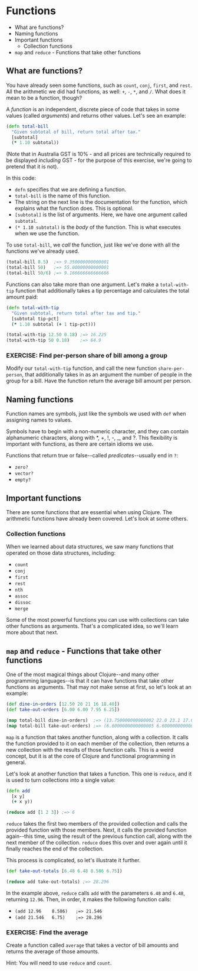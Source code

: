 Functions
=========

* What are functions?
* Naming functions
* Important functions
  * Collection functions
* `map` and `reduce` - Functions that take other functions

## What are functions?

You have already seen some functions, such as `count`, `conj`, `first`, and `rest`. All the arithmetic we did had functions, as well: `+`, `-`, `*`, and `/`. What does it mean to be a function, though?

A _function_ is an independent, discrete piece of code that takes in some values (called _arguments_) and returns other values. Let's see an example:

```clj
(defn total-bill
  "Given subtotal of bill, return total after tax."
  [subtotal]
  (* 1.10 subtotal))
```
(Note that in Australia GST is 10% - and all prices are technically required to be displayed *including* GST - for the purpose of this exercise, we're going to pretend that it is not). 

In this code:

* `defn` specifies that we are defining a function.
* `total-bill` is the name of this function.
* The string on the next line is the documentation for the function, which explains what the function does. This is optional.
* `[subtotal]` is the list of arguments. Here, we have one argument called `subtotal`.
* `(* 1.10 subtotal)` is the _body_ of the function. This is what executes when we use the function.

To use `total-bill`, we _call_ the function, just like we've done with all the functions we've already used.

```clj
(total-bill 8.5)  ;=> 9.350000000000001
(total-bill 50)   ;=> 55.00000000000001
(total-bill 50/6) ;=> 9.166666666666666
```

Functions can also take more than one argument. Let's make a `total-with-tip` function that additionally takes a tip percentage and calculates the total amount paid:

```clj
(defn total-with-tip
  "Given subtotal, return total after tax and tip."
  [subtotal tip-pct]
  (* 1.10 subtotal (+ 1 tip-pct)))

(total-with-tip 12.50 0.18) ;=> 16.225
(total-with-tip 50 0.18)    ;=> 64.9
```

### EXERCISE: Find per-person share of bill among a group

Modify our `total-with-tip` function, and call the new function `share-per-person`, that additionally takes in as an argument the number of people in the group for a bill.  Have the function return the average bill amount per person.

## Naming functions

Function names are symbols, just like the symbols we used with `def` when assigning names to values.

Symbols have to begin with a non-numeric character, and they can contain alphanumeric characters, along with *, +, !, -, _, and ?. This flexibility is important with functions, as there are certain idioms we use.

Functions that return true or false--called _predicates_--usually end in `?`:

* `zero?`
* `vector?`
* `empty?`

## Important functions

There are some functions that are essential when using Clojure. The arithmetic functions have already been covered. Let's look at some others.


### Collection functions

When we learned about data structures, we saw many functions that operated on those data structures, including:

* `count`
* `conj`
* `first`
* `rest`
* `nth`
* `assoc`
* `dissoc`
* `merge`

Some of the most powerful functions you can use with collections can take other functions as arguments. That's a complicated idea, so we'll learn more about that next.

## `map` and `reduce` - Functions that take other functions

One of the most magical things about Clojure--and many other programming languages--is that it can have functions that take other functions as arguments. That may not make sense at first, so let's look at an example:

```clj
(def dine-in-orders [12.50 20 21 16 18.40])
(def take-out-orders [6.00 6.00 7.95 6.25])

(map total-bill dine-in-orders)  ;=> (13.750000000000002 22.0 23.1 17.6 20.24)
(map total-bill take-out-orders) ;=> (6.6000000000000005 6.6000000000000005 8.745000000000001 6.875000000000001)
```

`map` is a function that takes another function, along with a collection. It calls the function provided to it on each member of the collection, then returns a new collection with the results of those function calls. This is a weird concept, but it is at the core of Clojure and functional programming in general.

Let's look at another function that takes a function. This one is `reduce`, and it is used to turn collections into a single value:

```clj
(defn add
  [x y]
  (+ x y))

(reduce add [1 2 3]) ;=> 6
```

`reduce` takes the first two members of the provided collection and calls the provided function with those members. Next, it calls the provided function again--this time, using the result of the previous function call, along with the next member of the collection. `reduce` does this over and over again until it finally reaches the end of the collection.

This process is complicated, so let's illustrate it further.

```clj
(def take-out-totals [6.48 6.48 8.586 6.75])

(reduce add take-out-totals) ;=> 28.296
```

In the example above, `reduce` calls `add` with the parameters `6.48` and `6.48`, returning `12.96`. Then, in order, it makes the following function calls:

* `(add 12.96    8.586)   ;=> 21.546`
* `(add 21.546   6.75)    ;=> 28.296`

### EXERCISE: Find the average

Create a function called `average` that takes a vector of bill amounts and returns the average of those amounts.

Hint: You will need to use `reduce` and `count`.
